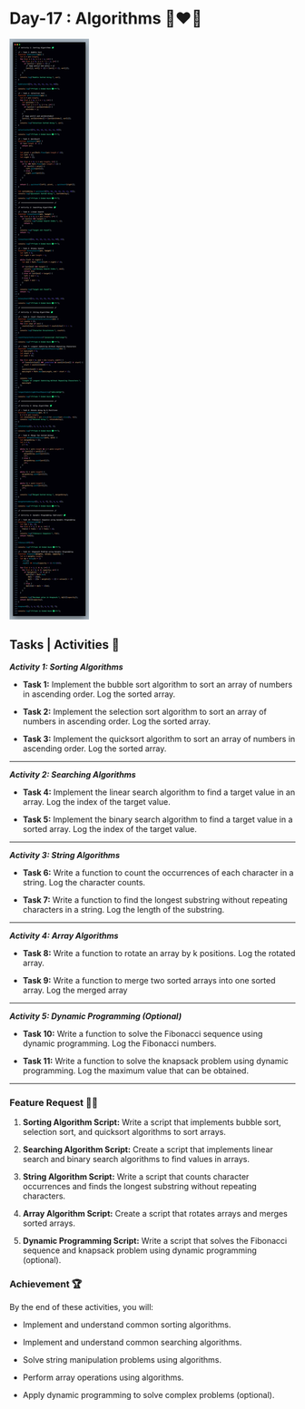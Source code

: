 # Day-17 : Algorithms 🍵❤️‍🔥

![Day-18 Code Snap](Day-18%20Code%20Snap.png)

## Tasks | Activities 🌟

_**Activity 1: Sorting Algorithms**_

- **Task 1:** Implement the bubble sort algorithm to sort an array of numbers in ascending order. Log the sorted array.

- **Task 2:** Implement the selection sort algorithm to sort an array of numbers in ascending order. Log the sorted array.

- **Task 3:** Implement the quicksort algorithm to sort an array of numbers in ascending order. Log the sorted array.

<hr/>

_**Activity 2: Searching Algorithms**_

- **Task 4:** Implement the linear search algorithm to find a target value in an array. Log the index of the target value.

- **Task 5:** Implement the binary search algorithm to find a target value in a sorted array. Log the index of the target value.

<hr/>

_**Activity 3: String Algorithms**_

- **Task 6:** Write a function to count the occurrences of each character in a string. Log the character counts.

- **Task 7:** Write a function to find the longest substring without repeating characters in a string. Log the length of the substring.

<hr/>

_**Activity 4: Array Algorithms**_

- **Task 8:** Write a function to rotate an array by k positions. Log the rotated array.

- **Task 9:** Write a function to merge two sorted arrays into one sorted array. Log the merged array

<hr/>

_**Activity 5: Dynamic Programming (Optional)**_

- **Task 10:** Write a function to solve the Fibonacci sequence using dynamic programming. Log the Fibonacci numbers.

- **Task 11:** Write a function to solve the knapsack problem using dynamic programming. Log the maximum value that can be obtained.

<hr/>

### Feature Request 🙇‍♂️

1. **Sorting Algorithm Script:** Write a script that implements bubble sort, selection sort, and quicksort algorithms to sort arrays.

2. **Searching Algorithm Script:** Create a script that implements linear search and binary search algorithms to find values in arrays.

3. **String Algorithm Script:** Write a script that counts character occurrences and finds the longest substring without repeating characters.

4. **Array Algorithm Script:** Create a script that rotates arrays and merges sorted arrays.

5. **Dynamic Programming Script:** Write a script that solves the Fibonacci sequence and knapsack problem using dynamic programming (optional).

### Achievement 🏆

By the end of these activities, you will:

- Implement and understand common sorting algorithms.

- Implement and understand common searching algorithms.

- Solve string manipulation problems using algorithms.

- Perform array operations using algorithms.

- Apply dynamic programming to solve complex problems (optional).
